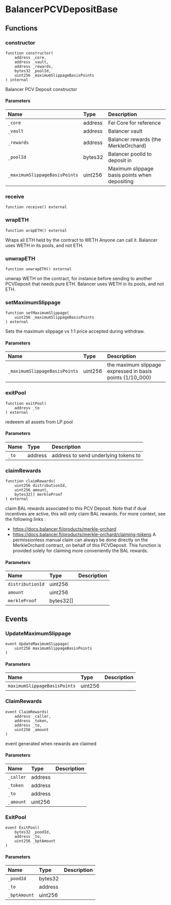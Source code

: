 # BalancerPCVDepositBase

## Functions

### constructor

```solidity
function constructor(
    address _core,
    address _vault,
    address _rewards,
    bytes32 _poolId,
    uint256 _maximumSlippageBasisPoints
) internal
```

Balancer PCV Deposit constructor

#### Parameters

| Name | Type | Description |
| :--- | :--- | :---------- |
| `_core` | address | Fei Core for reference |
| `_vault` | address | Balancer vault |
| `_rewards` | address | Balancer rewards (the MerkleOrchard) |
| `_poolId` | bytes32 | Balancer poolId to deposit in |
| `_maximumSlippageBasisPoints` | uint256 | Maximum slippage basis points when depositing |

### receive

```solidity
function receive() external
```

### wrapETH

```solidity
function wrapETH() external
```

Wraps all ETH held by the contract to WETH
Anyone can call it.
Balancer uses WETH in its pools, and not ETH.

### unwrapETH

```solidity
function unwrapETH() external
```

unwrap WETH on the contract, for instance before
sending to another PCVDeposit that needs pure ETH.
Balancer uses WETH in its pools, and not ETH.

### setMaximumSlippage

```solidity
function setMaximumSlippage(
    uint256 _maximumSlippageBasisPoints
) external
```

Sets the maximum slippage vs 1:1 price accepted during withdraw.

#### Parameters

| Name | Type | Description |
| :--- | :--- | :---------- |
| `_maximumSlippageBasisPoints` | uint256 | the maximum slippage expressed in basis points (1/10_000) |

### exitPool

```solidity
function exitPool(
    address _to
) external
```

redeeem all assets from LP pool

#### Parameters

| Name | Type | Description |
| :--- | :--- | :---------- |
| `_to` | address | address to send underlying tokens to |

### claimRewards

```solidity
function claimRewards(
    uint256 distributionId,
    uint256 amount,
    bytes32[] merkleProof
) external
```

claim BAL rewards associated to this PCV Deposit.
Note that if dual incentives are active, this will only claim BAL rewards.
For more context, see the following links :
- https://docs.balancer.fi/products/merkle-orchard
- https://docs.balancer.fi/products/merkle-orchard/claiming-tokens
A permissionless manual claim can always be done directly on the
MerkleOrchard contract, on behalf of this PCVDeposit. This function is
provided solely for claiming more conveniently the BAL rewards.

#### Parameters

| Name | Type | Description |
| :--- | :--- | :---------- |
| `distributionId` | uint256 |  |
| `amount` | uint256 |  |
| `merkleProof` | bytes32[] |  |

## Events

### UpdateMaximumSlippage

```solidity
event UpdateMaximumSlippage(
    uint256 maximumSlippageBasisPoints
)
```

#### Parameters

| Name | Type | Description |
| :--- | :--- | :---------- |
| `maximumSlippageBasisPoints` | uint256 |  |
### ClaimRewards

```solidity
event ClaimRewards(
    address _caller,
    address _token,
    address _to,
    uint256 _amount
)
```

event generated when rewards are claimed

#### Parameters

| Name | Type | Description |
| :--- | :--- | :---------- |
| `_caller` | address |  |
| `_token` | address |  |
| `_to` | address |  |
| `_amount` | uint256 |  |
### ExitPool

```solidity
event ExitPool(
    bytes32 _poodId,
    address _to,
    uint256 _bptAmount
)
```

#### Parameters

| Name | Type | Description |
| :--- | :--- | :---------- |
| `_poodId` | bytes32 |  |
| `_to` | address |  |
| `_bptAmount` | uint256 |  |

